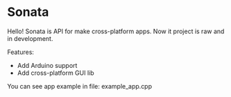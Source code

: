 # Sonata
Hello! Sonata is API for make cross-platform apps. Now it project is raw and in development. 

Features:
- Add Arduino support
- Add cross-platform GUI lib

You can see app example in file: example_app.cpp
